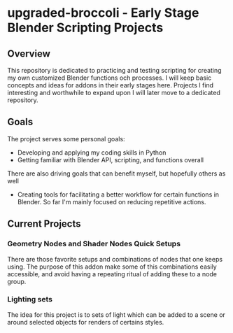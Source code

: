 # upgraded-broccoli - Early Stage Blender Scripting Projects

## Overview

This repository is dedicated to practicing and testing scripting for creating my own customized Blender functions och processes. I will keep basic concepts and ideas for addons in their early stages here. Projects I find interesting and worthwhile to expand upon I will later move to a dedicated repository.

## Goals

The project serves some personal goals:
- Developing and applying my coding skills in Python
- Getting familiar with Blender API, scripting, and functions overall

There are also driving goals that can benefit myself, but hopefully others as well
- Creating tools for facilitating a better workflow for certain functions in Blender. So far I'm mainly focused on reducing repetitive actions.

## Current Projects

### Geometry Nodes and Shader Nodes Quick Setups

There are those favorite setups and combinations of nodes that one keeps using. The purpose of this addon make some of this combinations easily accessible, and avoid having a repeating ritual of adding these to a node group.

### Lighting sets

The idea for this project is to sets of light which can be added to a scene or around selected objects for renders of certains styles.